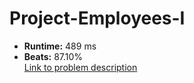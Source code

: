 # Project-Employees-I
- **Runtime:** 489 ms
- **Beats:** 87.10%<br>
[Link to problem description](https://leetcode.com/problems/project-employees-i/description/?envType=study-plan-v2&envId=top-sql-50)
